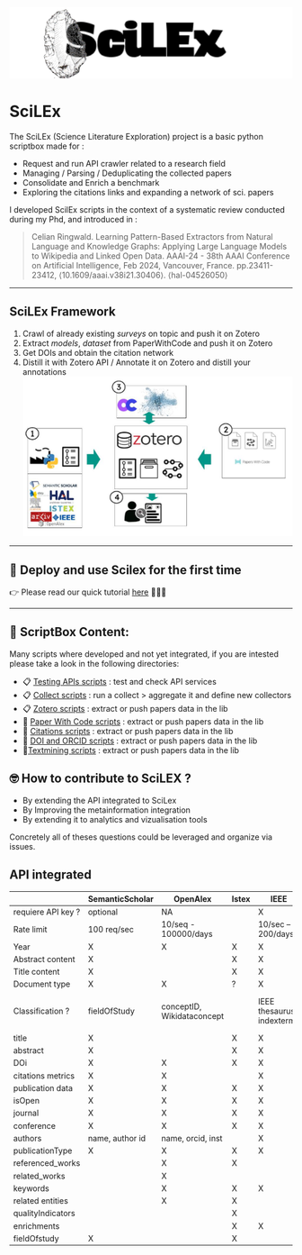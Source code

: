![Scilex](img/projectLogoScilex.png)
# SciLEx

The SciLEx (Science Literature Exploration) project is a basic python scriptbox made for :
* Request and run API crawler related to a research field
* Managing / Parsing / Deduplicating the collected papers
* Consolidate and Enrich a benchmark  
* Exploring the citations links and expanding a network of sci. papers

I developed ScilEx scripts in the context of a systematic review conducted during my Phd, and introduced in :  
> Celian Ringwald. Learning Pattern-Based Extractors from Natural Language and Knowledge Graphs: Applying Large Language Models to Wikipedia and Linked Open Data. AAAI-24 - 38th AAAI Conference on Artificial Intelligence, Feb 2024, Vancouver, France. pp.23411-23412, ⟨10.1609/aaai.v38i21.30406⟩. ⟨hal-04526050⟩
---
## SciLEx Framework

1. Crawl of already existing *surveys* on topic and push it on Zotero
2. Extract *models*, *dataset* from PaperWithCode and push it on Zotero
3. Get DOIs and obtain the citation network
4. Distill it with Zotero API / Annotate it on Zotero and distill your annotations
![Framework](img/Framework.png)
---

## :electric_plug: Deploy and use Scilex for the first time

 👉 Please read our quick tutorial [here](https://github.com/datalogism/SciLEx/blob/main/Tuto_firstContact.md) 🏃‍♂️🏃

-----
##  :open_file_folder: ScriptBox Content:

Many scripts where developed and not yet integrated, if you are intested please take a look in the following directories:

*  :clipboard: [Testing APIs scripts](https://github.com/datalogism/SciLEx/blob/main/src/API_tests/) : test and check API services
*  :clipboard: [Collect scripts]( 
https://github.com/datalogism/SciLEx/tree/main/src/crawlers) : run a collect > aggregate it and define new collectors 
*  :clipboard: [Zotero scripts]( 
https://github.com/datalogism/SciLEx/tree/main/src/Zotero) : extract or push papers data in the lib 
*  :wrench: [Paper With Code scripts]( 
https://github.com/datalogism/SciLEx/tree/main/src/PWC) : extract or push papers data in the lib 
*  :wrench: [Citations scripts]( 
https://github.com/datalogism/SciLEx/tree/main/src/citations) : extract or push papers data in the lib 
* :wrench: [DOI and ORCID scripts]( 
https://github.com/datalogism/SciLEx/tree/main/src/citations) : extract or push papers data in the lib 
* :wrench:[Textmining scripts]( 
https://github.com/datalogism/SciLEx/tree/main/src/text) : extract or push papers data in the lib 

## 🤓 How to contribute to SciLEX ? 

- By extending the API integrated to SciLex
- By Improving the metainformation integration
- By extending it to analytics and vizualisation tools 

Concretely all of theses questions could be leveraged and organize via issues.

## API integrated 
|                    | SemanticScholar  | OpenAlex                   | Istex | IEEE                       | HAL                                               | Elsevier | DBLP | Arxiv | Springer |
|--------------------|------------------|----------------------------|-------|----------------------------|---------------------------------------------------|----------|------|-------|----------|
| requiere API key ? | optional         | NA                         |       | X                          | NA                                                | X        |      |       | X        |
| Rate limit         | 100 req/sec      | 10/seq - 100000/days       |       | 10/sec –  200/days         |                                                   |          |      | 3/seq | 8/seq    |
| Year               | X                | X                          | X     | X                          | X                                                 | X        |      |       | X        |
| Abstract content   | X                |                            | X     | X                          |                                                   |          |      |       |          |
| Title content      | X                |                            | X     | X                          | X                                                 |          |      |       | X        |
| Document type      | X                | X                          | ?     | X                          | X                                                 |          |      |       | X        |
| Classification ?   | fieldOfStudy     | conceptID, Wikidataconcept |       | IEEE thesaurus, indexterms | acm\_classif, HAL classif, keyword, JELclassif... |          |      |       | keywords |
| title              | X                |                            | X     | X                          | X                                                 | X        | X    | X     | X        |
| abstract           | X                |                            | X     | X                          | X                                                 |          |      | X     | X        |
| DOi                | X                | X                          | X     | X                          |                                                   | X        | X    | X     | X        |
| citations metrics  | X                | X                          |       | X                          |                                                   | X        |      |       |          |
| publication data   | X                | X                          | X     | X                          |                                                   | X        | X    |       | X        |
| isOpen             | X                | X                          | X     | X                          |                                                   | X        | X    |       | X        |
| journal            | X                | X                          | X     | X                          |                                                   |          | X    | X     | X        |
| conference         | X                | X                          | X     | X                          |                                                   |          | X    | X     | X        |
| authors            | name,  author id | name, orcid, inst          |       | X                          | X                                                 | X        | X    | X     | X        |
| publicationType    | X                | X                          | X     | X                          | X                                                 | X        | X    |       | X        |
| referenced\_works  |                  | X                          | X     |                            |                                                   |          |      |       |          |
| related\_works     |                  | X                          |       |                            |                                                   |          |      |       |          |
| keywords           |                  | X                          | X     | X                          | X                                                 |          |      | X     |          |
| related entities   |                  | X                          | X     |                            |                                                   |          |      |       |          |
| qualityIndicators  |                  |                            | X     |                            |                                                   |          |      |       |          |
| enrichments        |                  |                            | X     | X                          |                                                   |          |      |       |          |
| fieldOfstudy       | X                |                            | X     |                            |                                                   |          |      |       | X        |

